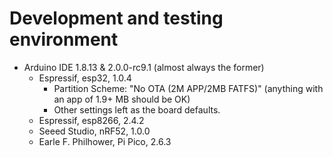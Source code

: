 # Development and testing environment

* Arduino IDE 1.8.13 & 2.0.0-rc9.1 (almost always the former)
  * Espressif, esp32, 1.0.4
    * Partition Scheme: "No OTA (2M APP/2MB FATFS)" (anything with an app of 1.9+ MB should be OK)
    * Other settings left as the board defaults.
  * Espressif, esp8266, 2.4.2
  * Seeed Studio, nRF52, 1.0.0
  * Earle F. Philhower, Pi Pico, 2.6.3
